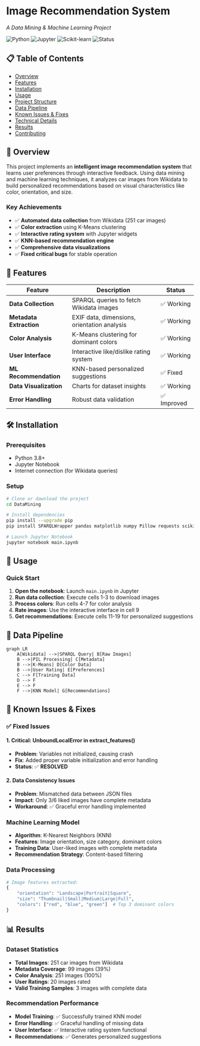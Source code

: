 # Image Recommendation System
*A Data Mining & Machine Learning Project*

![Python](https://img.shields.io/badge/python-v3.8+-blue.svg)
![Jupyter](https://img.shields.io/badge/jupyter-notebook-orange.svg)
![Scikit-learn](https://img.shields.io/badge/sklearn-ML-green.svg)
![Status](https://img.shields.io/badge/status-working-brightgreen.svg)

## 📋 Table of Contents
- [Overview](#overview)
- [Features](#features)
- [Installation](#installation)
- [Usage](#usage)
- [Project Structure](#project-structure)
- [Data Pipeline](#data-pipeline)
- [Known Issues & Fixes](#known-issues--fixes)
- [Technical Details](#technical-details)
- [Results](#results)
- [Contributing](#contributing)

## 🎯 Overview

This project implements an **intelligent image recommendation system** that learns user preferences through interactive feedback. Using data mining and machine learning techniques, it analyzes car images from Wikidata to build personalized recommendations based on visual characteristics like color, orientation, and size.

### Key Achievements
- ✅ **Automated data collection** from Wikidata (251 car images)
- ✅ **Color extraction** using K-Means clustering
- ✅ **Interactive rating system** with Jupyter widgets
- ✅ **KNN-based recommendation engine**
- ✅ **Comprehensive data visualizations**
- ✅ **Fixed critical bugs** for stable operation

## 🚀 Features

| Feature | Description | Status |
|---------|-------------|--------|
| **Data Collection** | SPARQL queries to fetch Wikidata images | ✅ Working |
| **Metadata Extraction** | EXIF data, dimensions, orientation analysis | ✅ Working |
| **Color Analysis** | K-Means clustering for dominant colors | ✅ Working |
| **User Interface** | Interactive like/dislike rating system | ✅ Working |
| **ML Recommendation** | KNN-based personalized suggestions | ✅ Fixed |
| **Data Visualization** | Charts for dataset insights | ✅ Working |
| **Error Handling** | Robust data validation | ✅ Improved |

## 🛠️ Installation

### Prerequisites
- Python 3.8+
- Jupyter Notebook
- Internet connection (for Wikidata queries)

### Setup
```bash
# Clone or download the project
cd DataMining

# Install dependencies
pip install --upgrade pip
pip install SPARQLWrapper pandas matplotlib numpy Pillow requests scikit-learn ipywidgets scipy

# Launch Jupyter Notebook
jupyter notebook main.ipynb
```

## 📖 Usage

### Quick Start
1. **Open the notebook**: Launch `main.ipynb` in Jupyter
2. **Run data collection**: Execute cells 1-3 to download images
3. **Process colors**: Run cells 4-7 for color analysis
4. **Rate images**: Use the interactive interface in cell 9
5. **Get recommendations**: Execute cells 11-19 for personalized suggestions


## 🔄 Data Pipeline

```mermaid
graph LR
    A[Wikidata] -->|SPARQL Query| B[Raw Images]
    B -->|PIL Processing| C[Metadata]
    B -->|K-Means| D[Color Data]
    B -->|User Rating| E[Preferences]
    C --> F[Training Data]
    D --> F
    E --> F
    F -->|KNN Model| G[Recommendations]
```

## 🐛 Known Issues & Fixes

### ✅ Fixed Issues

#### 1. **Critical: UnboundLocalError in extract_features()**
- **Problem**: Variables not initialized, causing crash
- **Fix**: Added proper variable initialization and error handling
- **Status**: ✅ **RESOLVED**

#### 2. **Data Consistency Issues**
- **Problem**: Mismatched data between JSON files
- **Impact**: Only 3/6 liked images have complete metadata
- **Workaround**: ✅ Graceful error handling implemented


### Machine Learning Model
- **Algorithm**: K-Nearest Neighbors (KNN)
- **Features**: Image orientation, size category, dominant colors
- **Training Data**: User-liked images with complete metadata
- **Recommendation Strategy**: Content-based filtering

### Data Processing
```python
# Image features extracted:
{
    "orientation": "Landscape|Portrait|Square",
    "size": "Thumbnail|Small|Medium|Large|Full", 
    "colors": ["red", "blue", "green"]  # Top 3 dominant colors
}
```

## 📊 Results

### Dataset Statistics
- **Total Images**: 251 car images from Wikidata
- **Metadata Coverage**: 99 images (39%)
- **Color Analysis**: 251 images (100%)
- **User Ratings**: 20 images rated
- **Valid Training Samples**: 3 images with complete data

### Recommendation Performance
- **Model Training**: ✅ Successfully trained KNN model
- **Error Handling**: ✅ Graceful handling of missing data
- **User Interface**: ✅ Interactive rating system functional
- **Recommendations**: ✅ Generates personalized suggestions
